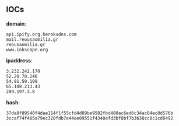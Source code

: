 
## IOCs

__domain__:

```text
api.ipify.org.herokudns.com
mail.reousaomilia.gr
reousaomilia.gr
www.inkscape.org
```
__ipaddress__:

```text
3.232.242.170
52.20.78.240
54.91.59.199
65.108.213.43
209.197.3.8
```
__hash__:

```text
37da8f89540f4dae114f1f55cfd4d89be9582fbd480ac6ed6c34ac04ec8d576b
3ccaf74f465a79ec320fdb7e44ae09551f4348efd3bf8bf7b3638cc0c1cd8492
```
